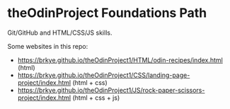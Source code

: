 # theOdinProject Foundations Path
Git/GitHub and HTML/CSS/JS skills.

Some websites in this repo:
 * https://brkye.github.io/theOdinProject1/HTML/odin-recipes/index.html (html)
 * https://brkye.github.io/theOdinProject1/CSS/landing-page-project/index.html (html + css)
 * https://brkye.github.io/theOdinProject1/JS/rock-paper-scissors-project/index.html (html + css + js)
